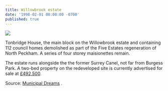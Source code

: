 ```yaml
---
title: Willowbrook estate
date: '1998-02-01 00:00:00 -0700'
published: true
---
```


![](http://35percent.org/img/tonbridgehouse.jpg)

Tonbridge House, the main block on the Willowbrook estate and containing 112 council homes demolished as part of the Five Estates regeneration of North Peckham.  A series of four storey maisionettes remain.

The estate runs alongside the the former Surrey Canel, not far from Burgess Park. A two-bed property on the redeveloped site is currently advertised for sale at [£492,500](https://www.primelocation.com/new-homes/details/53368587?weekly_featured=1&utm_content=featured_listing#hsbX5J10cAbXbjoO.97).

Source: [Municipal Dreams](https://municipaldreams.wordpress.com/2016/10/11/the-five-estates-peckham-part-one/)
.
